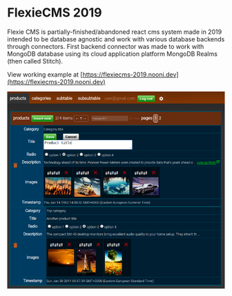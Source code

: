# FlexieCMS 2019

Flexie CMS is partially-finished/abandoned react cms system made in 2019 intended to be database agnostic and work with various database backends through connectors. First backend connector was made to work with MongoDB database using its cloud application platform MongoDB Realms (then called Stitch).

View working example at [https://flexiecms-2019.nooni.dev](https://flexiecms-2019.nooni.dev)

![Enable dev mode](/docs/flexie.cms.overview.png)